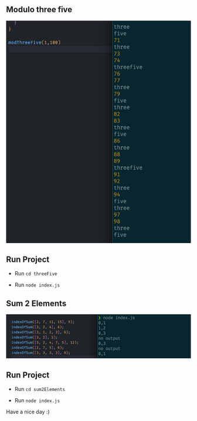 ## Modulo three five
![Modulo](threeFive/threeFive.png)

## Run Project

* Run `cd threeFive`

* Run `node index.js`

## Sum 2 Elements
![sum2Elements](sum2Elements/sum2Elements.png)

## Run Project

* Run `cd sum2Elements`

* Run `node index.js`

Have a nice day :)
